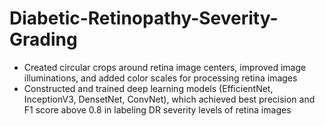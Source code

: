 # Diabetic-Retinopathy-Severity-Grading
- Created circular crops around retina image centers, improved image illuminations, and added color scales for processing retina images
- Constructed and trained deep learning models (EfficientNet, InceptionV3, DensetNet, ConvNet), which achieved best precision and F1 score above 0.8 in labeling DR severity levels of retina images

